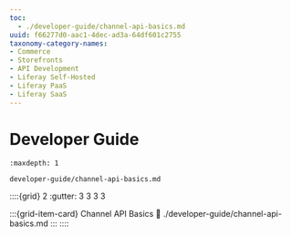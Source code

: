 ```yaml
---
toc:
  - ./developer-guide/channel-api-basics.md
uuid: f66277d0-aac1-4dec-ad3a-64df601c2755
taxonomy-category-names:
- Commerce
- Storefronts
- API Development
- Liferay Self-Hosted
- Liferay PaaS
- Liferay SaaS
---
```

# Developer Guide

```{toctree}
:maxdepth: 1

developer-guide/channel-api-basics.md
```

::::{grid} 2
:gutter: 3 3 3 3

:::{grid-item-card}  Channel API Basics
:link: ./developer-guide/channel-api-basics.md
:::
::::
